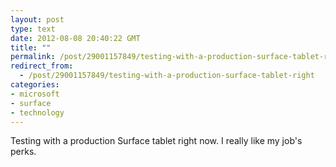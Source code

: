 ```yaml
---
layout: post
type: text
date: 2012-08-08 20:40:22 GMT
title: ""
permalink: /post/29001157849/testing-with-a-production-surface-tablet-right
redirect_from: 
  - /post/29001157849/testing-with-a-production-surface-tablet-right
categories:
- microsoft
- surface
- technology
---
```

Testing with a production Surface tablet right now. I really like my job's perks.